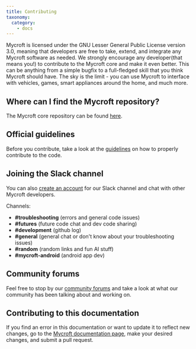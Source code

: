 ```yaml
---
title: Contributing
taxonomy:
  category:
    - docs
---
```


Mycroft is licensed under the GNU Lesser General Public License version 
3.0, meaning that developers are free to take, extend, and integrate any 
Mycroft software as needed. We strongly encourage any developer(that 
means you!) to contribute to the Mycroft core and make it even better. 
This can be anything from a simple bugfix to a full-fledged skill that 
you think Mycroft should have. The sky is the limit - you can use 
Mycroft to interface with vehicles, games, smart appliances around the 
home, and much more. 

## Where can I find the Mycroft repository?

The Mycroft core repository can be found 
[here](https://github.com/MycroftAI/mycroft-core).

## Official guidelines

Before you contribute, take a look at the 
[guidelines](https://github.com/MycroftAI/mycroft-core/blob/master/CONTRIBUTING.md) 
on how to properly contribute to the code.

## Joining the Slack channel
 
You can also [create an 
account](https://mycroft-ai-slack-invite.herokuapp.com) for our Slack 
channel and chat with other Mycroft developers.

Channels:

 - **#troubleshooting** (errors and general code issues)
 - **#futures** (future code chat and dev code sharing)
 - **#development** (github log)
 - **#general** (general chat or don't know about your troubleshooting issues)
 - **#random** (random links and fun AI stuff)
 - **#mycroft-android** (android app dev)

## Community forums

Feel free to stop by our [community 
forums](https://community.mycroft.ai) and take a look at what our 
community has been talking about and working on.

## Contributing to this documentation

If you find an error in this documentation or want to update it
to reflect new changes, go to the [Mycroft documentation page](https://github.com/MycroftAI/mycroft-core-documentation),
make your desired changes, and submit a pull request.